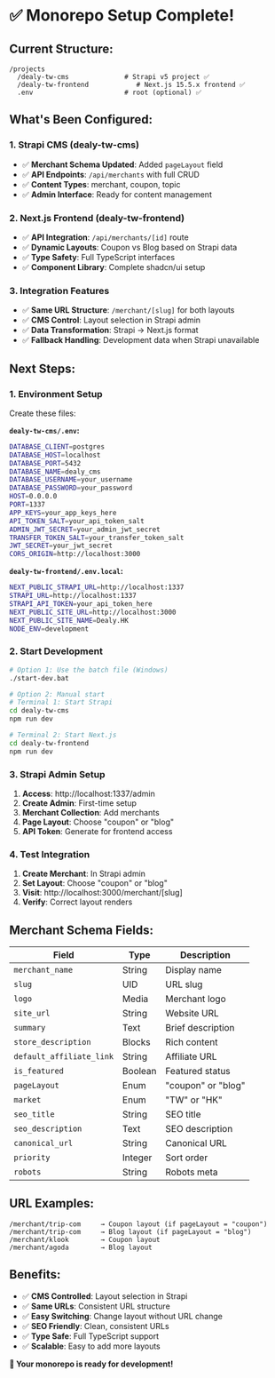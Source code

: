 # ✅ Monorepo Setup Complete!

## **Current Structure:**
```
/projects
  /dealy-tw-cms              # Strapi v5 project ✅
  /dealy-tw-frontend            # Next.js 15.5.x frontend ✅
  .env                       # root (optional) ✅
```

## **What's Been Configured:**

### **1. Strapi CMS (dealy-tw-cms)**
- ✅ **Merchant Schema Updated**: Added `pageLayout` field
- ✅ **API Endpoints**: `/api/merchants` with full CRUD
- ✅ **Content Types**: merchant, coupon, topic
- ✅ **Admin Interface**: Ready for content management

### **2. Next.js Frontend (dealy-tw-frontend)**
- ✅ **API Integration**: `/api/merchants/[id]` route
- ✅ **Dynamic Layouts**: Coupon vs Blog based on Strapi data
- ✅ **Type Safety**: Full TypeScript interfaces
- ✅ **Component Library**: Complete shadcn/ui setup

### **3. Integration Features**
- ✅ **Same URL Structure**: `/merchant/[slug]` for both layouts
- ✅ **CMS Control**: Layout selection in Strapi admin
- ✅ **Data Transformation**: Strapi → Next.js format
- ✅ **Fallback Handling**: Development data when Strapi unavailable

## **Next Steps:**

### **1. Environment Setup**
Create these files:

**`dealy-tw-cms/.env`:**
```bash
DATABASE_CLIENT=postgres
DATABASE_HOST=localhost
DATABASE_PORT=5432
DATABASE_NAME=dealy_cms
DATABASE_USERNAME=your_username
DATABASE_PASSWORD=your_password
HOST=0.0.0.0
PORT=1337
APP_KEYS=your_app_keys_here
API_TOKEN_SALT=your_api_token_salt
ADMIN_JWT_SECRET=your_admin_jwt_secret
TRANSFER_TOKEN_SALT=your_transfer_token_salt
JWT_SECRET=your_jwt_secret
CORS_ORIGIN=http://localhost:3000
```

**`dealy-tw-frontend/.env.local`:**
```bash
NEXT_PUBLIC_STRAPI_URL=http://localhost:1337
STRAPI_URL=http://localhost:1337
STRAPI_API_TOKEN=your_api_token_here
NEXT_PUBLIC_SITE_URL=http://localhost:3000
NEXT_PUBLIC_SITE_NAME=Dealy.HK
NODE_ENV=development
```

### **2. Start Development**
```bash
# Option 1: Use the batch file (Windows)
./start-dev.bat

# Option 2: Manual start
# Terminal 1: Start Strapi
cd dealy-tw-cms
npm run dev

# Terminal 2: Start Next.js
cd dealy-tw-frontend
npm run dev
```

### **3. Strapi Admin Setup**
1. **Access**: http://localhost:1337/admin
2. **Create Admin**: First-time setup
3. **Merchant Collection**: Add merchants
4. **Page Layout**: Choose "coupon" or "blog"
5. **API Token**: Generate for frontend access

### **4. Test Integration**
1. **Create Merchant**: In Strapi admin
2. **Set Layout**: Choose "coupon" or "blog"
3. **Visit**: http://localhost:3000/merchant/[slug]
4. **Verify**: Correct layout renders

## **Merchant Schema Fields:**

| Field | Type | Description |
|-------|------|-------------|
| `merchant_name` | String | Display name |
| `slug` | UID | URL slug |
| `logo` | Media | Merchant logo |
| `site_url` | String | Website URL |
| `summary` | Text | Brief description |
| `store_description` | Blocks | Rich content |
| `default_affiliate_link` | String | Affiliate URL |
| `is_featured` | Boolean | Featured status |
| `pageLayout` | Enum | "coupon" or "blog" |
| `market` | Enum | "TW" or "HK" |
| `seo_title` | String | SEO title |
| `seo_description` | Text | SEO description |
| `canonical_url` | String | Canonical URL |
| `priority` | Integer | Sort order |
| `robots` | String | Robots meta |

## **URL Examples:**
```
/merchant/trip-com     → Coupon layout (if pageLayout = "coupon")
/merchant/trip-com     → Blog layout (if pageLayout = "blog")
/merchant/klook        → Coupon layout
/merchant/agoda        → Blog layout
```

## **Benefits:**
- ✅ **CMS Controlled**: Layout selection in Strapi
- ✅ **Same URLs**: Consistent URL structure
- ✅ **Easy Switching**: Change layout without URL change
- ✅ **SEO Friendly**: Clean, consistent URLs
- ✅ **Type Safe**: Full TypeScript support
- ✅ **Scalable**: Easy to add more layouts

**🎯 Your monorepo is ready for development!**

